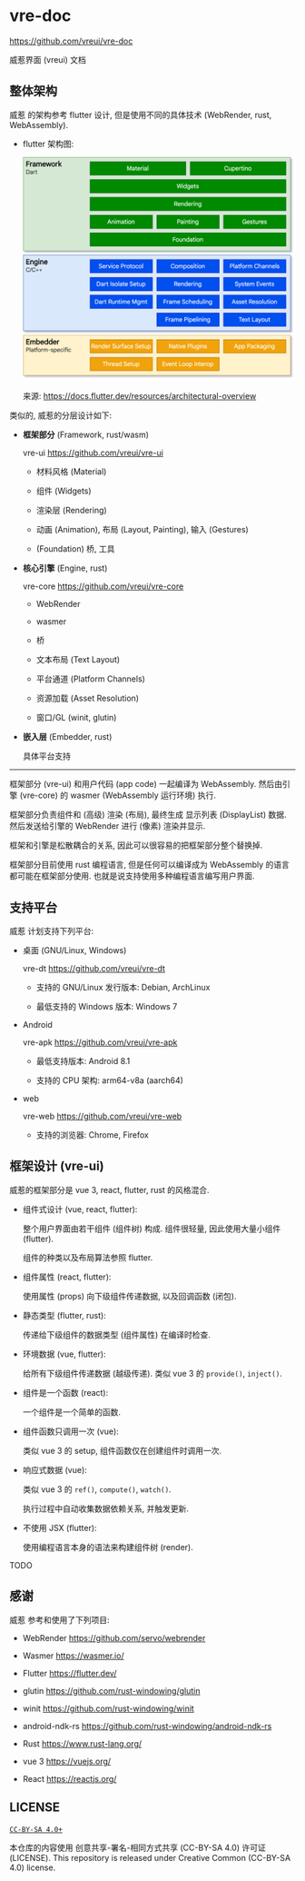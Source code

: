# vre-doc
<https://github.com/vreui/vre-doc>

威惹界面 (vreui) 文档


## 整体架构

威惹 的架构参考 flutter 设计, 但是使用不同的具体技术 (WebRender, rust, WebAssembly).

+ flutter 架构图:

  ![flutter-arch](./doc/img/flutter-arch-1.png)

  来源: <https://docs.flutter.dev/resources/architectural-overview>

类似的, 威惹的分层设计如下:

+ **框架部分** (Framework, rust/wasm)

  vre-ui <https://github.com/vreui/vre-ui>

  + 材料风格 (Material)

  + 组件 (Widgets)

  + 渲染层 (Rendering)

  + 动画 (Animation), 布局 (Layout, Painting), 输入 (Gestures)

  + (Foundation) 桥, 工具

+ **核心引擎** (Engine, rust)

  vre-core <https://github.com/vreui/vre-core>

  + WebRender

  + wasmer

  + 桥

  + 文本布局 (Text Layout)

  + 平台通道 (Platform Channels)

  + 资源加载 (Asset Resolution)

  + 窗口/GL (winit, glutin)

+ **嵌入层** (Embedder, rust)

  具体平台支持

----

框架部分 (vre-ui) 和用户代码 (app code) 一起编译为 WebAssembly.
然后由引擎 (vre-core) 的 wasmer (WebAssembly 运行环境) 执行.

框架部分负责组件和 (高级) 渲染 (布局), 最终生成 显示列表 (DisplayList) 数据.
然后发送给引擎的 WebRender 进行 (像素) 渲染并显示.

框架和引擎是松散耦合的关系, 因此可以很容易的把框架部分整个替换掉.

框架部分目前使用 rust 编程语言,
但是任何可以编译成为 WebAssembly 的语言都可能在框架部分使用.
也就是说支持使用多种编程语言编写用户界面.


## 支持平台

威惹 计划支持下列平台:

+ 桌面 (GNU/Linux, Windows)

  vre-dt <https://github.com/vreui/vre-dt>

  + 支持的 GNU/Linux 发行版本: Debian, ArchLinux

  + 最低支持的 Windows 版本: Windows 7

+ Android

  vre-apk <https://github.com/vreui/vre-apk>

  + 最低支持版本: Android 8.1

  + 支持的 CPU 架构: arm64-v8a (aarch64)

+ web

  vre-web <https://github.com/vreui/vre-web>

  + 支持的浏览器: Chrome, Firefox


## 框架设计 (vre-ui)

威惹的框架部分是 vue 3, react, flutter, rust 的风格混合.

+ 组件式设计 (vue, react, flutter):

  整个用户界面由若干组件 (组件树) 构成.
  组件很轻量, 因此使用大量小组件 (flutter).

  组件的种类以及布局算法参照 flutter.

+ 组件属性 (react, flutter):

  使用属性 (props) 向下级组件传递数据, 以及回调函数 (闭包).

+ 静态类型 (flutter, rust):

  传递给下级组件的数据类型 (组件属性) 在编译时检查.

+ 环境数据 (vue, flutter):

  给所有下级组件传递数据 (越级传递).
  类似 vue 3 的 `provide()`, `inject()`.

+ 组件是一个函数 (react):

  一个组件是一个简单的函数.

+ 组件函数只调用一次 (vue):

  类似 vue 3 的 setup, 组件函数仅在创建组件时调用一次.

+ 响应式数据 (vue):

  类似 vue 3 的 `ref()`, `compute()`, `watch()`.

  执行过程中自动收集数据依赖关系, 并触发更新.

+ 不使用 JSX (flutter):

  使用编程语言本身的语法来构建组件树 (render).

TODO


## 感谢

威惹 参考和使用了下列项目:

+ WebRender
  <https://github.com/servo/webrender>

+ Wasmer
  <https://wasmer.io/>

+ Flutter
  <https://flutter.dev/>

+ glutin
  <https://github.com/rust-windowing/glutin>

+ winit
  <https://github.com/rust-windowing/winit>

+ android-ndk-rs
  <https://github.com/rust-windowing/android-ndk-rs>

+ Rust
  <https://www.rust-lang.org/>

+ vue 3
  <https://vuejs.org/>

+ React
  <https://reactjs.org/>


## LICENSE

[`CC-BY-SA 4.0+`](https://creativecommons.org/licenses/by-sa/4.0/)

本仓库的内容使用 创意共享-署名-相同方式共享 (CC-BY-SA 4.0) 许可证 (LICENSE).
This repository is released under Creative Common (CC-BY-SA 4.0) license.
